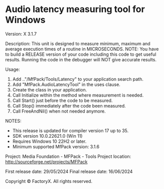 # Audio latency measuring tool for Windows
Version: X 3.1.7

Description:
   This unit is designed to measure minimum, maximum and average execution times of a routine in MICROSECONDS.
   NOTE: You have to build a RELEASE version of your code including this code to get useful results.
         Running the code in the debugger will NOT give accurate results.

Usage:
  1) Add .."/MfPack/Tools/Latency" to your application search path.
  2) Add "MfPack.AudioLatencyTool" in the uses clause.
  3) Create the class in your application.
  4) Call Initialize within the method where measurement is needed.
  5) Call Start() just before the code to be measured.
  6) Call Stop() immediately after the code been measured.
  7) Call FreeAndNil() when not needed anymore.


NOTES: 
 - This release is updated for compiler version 17 up to 35.
 - SDK version 10.0.22621.0 (Win 11)
 - Requires Windows 10 22H2 or later.
 - Minimum supported MfPack version: 3.1.6

Project: Media Foundation - MFPack - Tools
Project location: http://sourceforge.net/projects/MFPack

First release date: 29/05/2024
Final release date: 16/06/2024


Copyright © FactoryX. All rights reserved.
